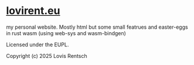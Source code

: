 # [lovirent.eu](https://lovirent.eu)

my personal website. Mostly html but some small featrues and easter-eggs in rust wasm (using web-sys and wasm-bindgen)

Licensed under the EUPL. 

Copyright (c) 2025 Lovis Rentsch
